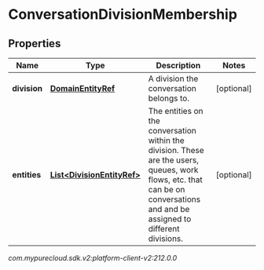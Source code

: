 # ConversationDivisionMembership


## Properties

| Name | Type | Description | Notes |
| ------------ | ------------- | ------------- | ------------- |
| **division** | [**DomainEntityRef**](DomainEntityRef) | A division the conversation belongs to. |  [optional] |
| **entities** | [**List&lt;DivisionEntityRef&gt;**](DivisionEntityRef) | The entities on the conversation within the division. These are the users, queues, work flows, etc. that can be on conversations and and be assigned to different divisions. |  [optional] |




_com.mypurecloud.sdk.v2:platform-client-v2:212.0.0_
